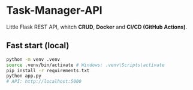 # Task-Manager-API

Little Flask REST API, whitch **CRUD**, **Docker** and **CI/CD (GitHub Actions)**.


## Fast start (local)
```bash
python -m venv .venv
source .venv/bin/activate # Windows: .venv\Scripts\activate
pip install -r requirements.txt
python app.py
# API: http://localhost:5000
